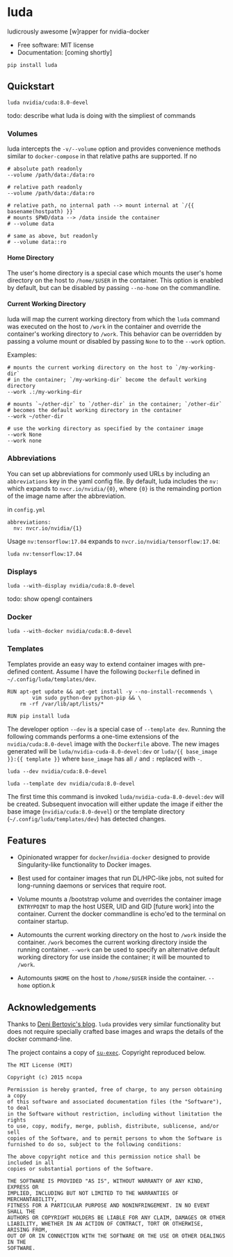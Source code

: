 # luda

ludicrously awesome [w]rapper for nvidia-docker


* Free software: MIT license
* Documentation: [coming shortly]

```
pip install luda
```

## Quickstart

```
luda nvidia/cuda:8.0-devel
```

todo: describe what luda is doing with the simpliest of commands

### Volumes

luda intercepts the `-v/--volume` option and provides convenience methods similar to
`docker-compose` in that relative paths are supported.  If no

```
# absolute path readonly
--volume /path/data:/data:ro

# relative path readonly
--volume /path/data:/data:ro

# relative path, no internal path --> mount internal at `/{{ basename(hostpath) }}`
# mounts $PWD/data --> /data inside the container
# --volume data

# same as above, but readonly
# --volume data::ro
```

#### Home Directory

The user's home directory is a special case which mounts the user's home directory on the host
to `/home/$USER` in the container.  This option is enabled by default, but can be disabled by
passing `--no-home` on the commandline.

#### Current Working Directory

luda will map the current working directory from which the `luda` command was executed on the host
to `/work` in the container and override the container's working directory to `/work`.  This behavior
can be overridden by passing a volume mount or disabled by passing `None` to to the `--work` option.

Examples:
```
# mounts the current working directory on the host to `/my-working-dir`
# in the container; `/my-working-dir` become the default working directory
--work .:/my-working-dir

# mounts `~/other-dir` to `/other-dir` in the container; `/other-dir`
# becomes the default working directory in the container
--work ~/other-dir

# use the working directory as specified by the container image
--work None
--work none
```

### Abbreviations

You can set up abbreviations for commonly used URLs by including an `abbreviations` key in the yaml config file. By default,
luda includes the `nv:` which expands to `nvcr.io/nvidia/{0}`, where `{0}` is the remainding portion of the image name after
the abbreviation.

in `config.yml`
```
abbreviations:
  nv: nvcr.io/nvidia/{1}
```

Usage `nv:tensorflow:17.04` expands to `nvcr.io/nvidia/tensorflow:17.04`:
```
luda nv:tensorflow:17.04
```

### Displays

```
luda --with-display nvidia/cuda:8.0-devel
```

todo: show opengl containers

### Docker

```
luda --with-docker nvidia/cuda:8.0-devel
```

### Templates

Templates provide an easy way to extend container images with pre-defined content.
Assume I have the following `Dockerfile` defined in `~/.config/luda/templates/dev`.

```
RUN apt-get update && apt-get install -y --no-install-recommends \
        vim sudo python-dev python-pip && \
    rm -rf /var/lib/apt/lists/*

RUN pip install luda
```

The developer option `--dev` is a special case of `--template dev`.  Running the following commands performs a one-time
extensions of the `nvidia/cuda:8.0-devel` image with the `Dockerfile` above.  The new images generated will be
`luda/nvidia-cuda-8.0-devel:dev` or `luda/{{ base_image }}:{{ template }}` where `base_image` has all `/` and `:` replaced
with `-`.


```
luda --dev nvidia/cuda:8.0-devel
```

```
luda --template dev nvidia/cuda:8.0-devel
```

The first time this command is invoked `luda/nvidia-cuda-8.0-devel:dev` will be created.  Subsequent invocation will
either update the image if either the base image (`nvidia/cuda:8.0-devel`) or the template directory
(`~/.config/luda/templates/dev`) has detected changes.


## Features

* Opinionated wrapper for `docker`/`nvidia-docker` designed to provide
  Singularity-like functionality to Docker images.

* Best used for container images that run DL/HPC-like jobs, not suited
  for long-running daemons or services that require root.

* Volume mounts a /bootstrap volume and overrides the container image
  `ENTRYPOINT` to map the host USER, UID and GID [future work] into the
  container.  Current the docker commandline is echo'ed to the terminal on
  container startup.

* Automounts the current working directory on the host to `/work` inside
  the container.  `/work` becomes the current working directory inside the
  running container. `--work` can be used to specify an alternative default
  working directory for use inside the container; it will be mounted to `/work`.

* Automounts `$HOME` on the host to `/home/$USER` inside the container.
  `--home` option.k


## Acknowledgements

Thanks to [Deni Bertovic's
blog](https://denibertovic.com/posts/handling-permissions-with-docker-volumes/).
`luda` provides very similar functionality but does not require specially
crafted base images and wraps the details of the docker command-line.

The project contains a copy of [`su-exec`](https://github.com/ncopa/su-exec).
Copyright reproduced below.

```
The MIT License (MIT)

Copyright (c) 2015 ncopa

Permission is hereby granted, free of charge, to any person obtaining a copy
of this software and associated documentation files (the "Software"), to deal
in the Software without restriction, including without limitation the rights
to use, copy, modify, merge, publish, distribute, sublicense, and/or sell
copies of the Software, and to permit persons to whom the Software is
furnished to do so, subject to the following conditions:

The above copyright notice and this permission notice shall be included in all
copies or substantial portions of the Software.

THE SOFTWARE IS PROVIDED "AS IS", WITHOUT WARRANTY OF ANY KIND, EXPRESS OR
IMPLIED, INCLUDING BUT NOT LIMITED TO THE WARRANTIES OF MERCHANTABILITY,
FITNESS FOR A PARTICULAR PURPOSE AND NONINFRINGEMENT. IN NO EVENT SHALL THE
AUTHORS OR COPYRIGHT HOLDERS BE LIABLE FOR ANY CLAIM, DAMAGES OR OTHER
LIABILITY, WHETHER IN AN ACTION OF CONTRACT, TORT OR OTHERWISE, ARISING FROM,
OUT OF OR IN CONNECTION WITH THE SOFTWARE OR THE USE OR OTHER DEALINGS IN THE
SOFTWARE.
```

